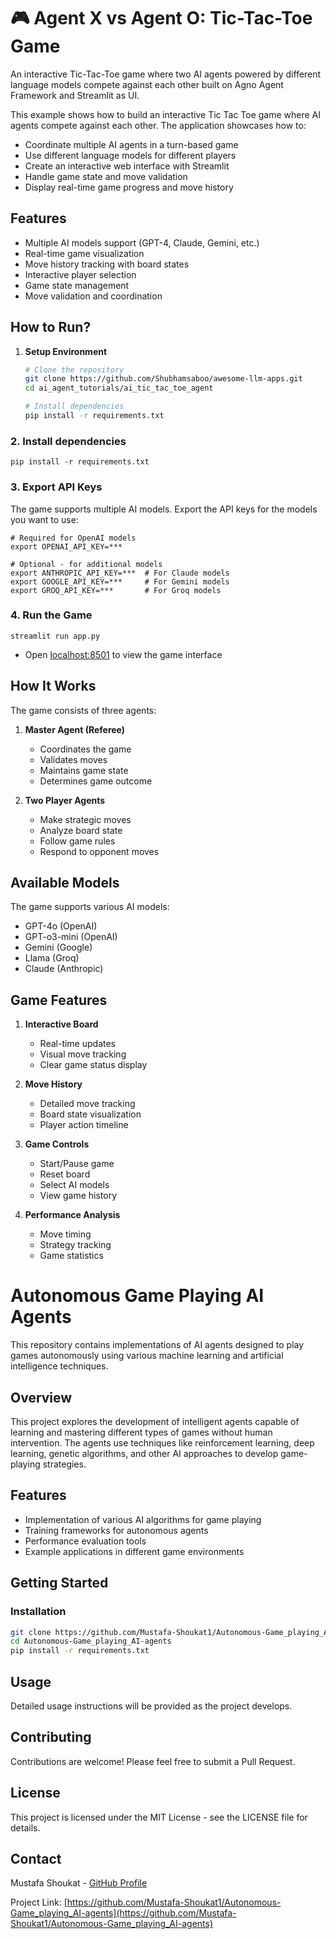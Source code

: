 # 🎮 Agent X vs Agent O: Tic-Tac-Toe Game

An interactive Tic-Tac-Toe game where two AI agents powered by different language models compete against each other built on Agno Agent Framework and Streamlit as UI.

This example shows how to build an interactive Tic Tac Toe game where AI agents compete against each other. The application showcases how to:
- Coordinate multiple AI agents in a turn-based game
- Use different language models for different players
- Create an interactive web interface with Streamlit
- Handle game state and move validation
- Display real-time game progress and move history

## Features
- Multiple AI models support (GPT-4, Claude, Gemini, etc.)
- Real-time game visualization
- Move history tracking with board states
- Interactive player selection
- Game state management
- Move validation and coordination

## How to Run? 

1. **Setup Environment**
   ```bash
   # Clone the repository
   git clone https://github.com/Shubhamsaboo/awesome-llm-apps.git
   cd ai_agent_tutorials/ai_tic_tac_toe_agent

   # Install dependencies
   pip install -r requirements.txt
   ```

### 2. Install dependencies

```shell
pip install -r requirements.txt
```

### 3. Export API Keys

The game supports multiple AI models. Export the API keys for the models you want to use:

```shell
# Required for OpenAI models
export OPENAI_API_KEY=***

# Optional - for additional models
export ANTHROPIC_API_KEY=***  # For Claude models
export GOOGLE_API_KEY=***     # For Gemini models
export GROQ_API_KEY=***       # For Groq models
```

### 4. Run the Game

```shell
streamlit run app.py
```

- Open [localhost:8501](http://localhost:8501) to view the game interface

## How It Works

The game consists of three agents:

1. **Master Agent (Referee)**
   - Coordinates the game
   - Validates moves
   - Maintains game state
   - Determines game outcome

2. **Two Player Agents**
   - Make strategic moves
   - Analyze board state
   - Follow game rules
   - Respond to opponent moves

## Available Models

The game supports various AI models:
- GPT-4o (OpenAI)
- GPT-o3-mini (OpenAI)
- Gemini (Google)
- Llama  (Groq)
- Claude (Anthropic)

## Game Features

1. **Interactive Board**
   - Real-time updates
   - Visual move tracking
   - Clear game status display

2. **Move History**
   - Detailed move tracking
   - Board state visualization
   - Player action timeline

3. **Game Controls**
   - Start/Pause game
   - Reset board
   - Select AI models
   - View game history

4. **Performance Analysis**
   - Move timing
   - Strategy tracking
   - Game statistics

# Autonomous Game Playing AI Agents

This repository contains implementations of AI agents designed to play games autonomously using various machine learning and artificial intelligence techniques.

## Overview

This project explores the development of intelligent agents capable of learning and mastering different types of games without human intervention. The agents use techniques like reinforcement learning, deep learning, genetic algorithms, and other AI approaches to develop game-playing strategies.

## Features

- Implementation of various AI algorithms for game playing
- Training frameworks for autonomous agents
- Performance evaluation tools
- Example applications in different game environments

## Getting Started


### Installation

```bash
git clone https://github.com/Mustafa-Shoukat1/Autonomous-Game_playing_AI-agents.git
cd Autonomous-Game_playing_AI-agents
pip install -r requirements.txt
```

## Usage

Detailed usage instructions will be provided as the project develops.

## Contributing

Contributions are welcome! Please feel free to submit a Pull Request.

## License

This project is licensed under the MIT License - see the LICENSE file for details.

## Contact

Mustafa Shoukat - [GitHub Profile](https://github.com/Mustafa-Shoukat1)

Project Link: [https://github.com/Mustafa-Shoukat1/Autonomous-Game_playing_AI-agents](https://github.com/Mustafa-Shoukat1/Autonomous-Game_playing_AI-agents)
